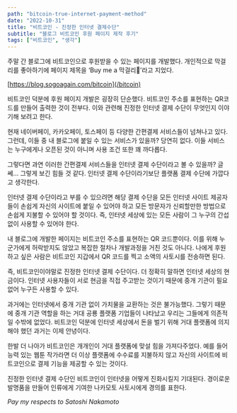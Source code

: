 ```yaml
---
path: "bitcoin-true-internet-payment-method"
date: "2022-10-31"
title: "비트코인 - 진정한 인터넷 결제수단"
subtitle: "블로그 비트코인 후원 페이지 제작 후기"
tags: ["비트코인", "생각"]
---
```


주말 간 블로그에 비트코인으로 후원받을 수 있는 페이지를 개발했다. 개인적으로 막걸리를 좋아하기에 페이지 제목을 ‘Buy me a 막걸리🌾’라고 지었다.

[https://blog.sogoagain.com/bitcoin](/bitcoin)

비트코인 덕분에 후원 페이지 개발은 굉장히 단순했다. 비트코인 주소를 표현하는 QR코드를 만들어 출력한 것이 전부다. 이와 관련해 진정한 인터넷 결제 수단이 무엇인지 이야기해 보려고 한다.

현재 네이버페이, 카카오페이, 토스페이 등 다양한 간편결제 서비스들이 넘쳐나고 있다. 그런데, 이들 중 내 블로그에 붙일 수 있는 서비스가 있을까? 당연히 없다. 이들 서비스는 누구에게나 오픈된 것이 아니며 사용 조건 또한 꽤 까다롭다.

그렇다면 과연 이러한 간편결제 서비스들을 인터넷 결제 수단이라고 볼 수 있을까? 글쎄… 그렇게 보긴 힘들 것 같다. 인터넷 결제 수단이라기보단 플랫폼 결제 수단에 가깝다고 생각한다.

인터넷 결제 수단이라고 부를 수 있으려면 해당 결제 수단을 모든 인터넷 사이트 제공자들이 손쉽게 자신의 사이트에 붙일 수 있어야 하고 모든 방문자가 신뢰할만한 방법으로 손쉽게 지불할 수 있어야 할 것이다. 즉, 인터넷 세상에 있는 모든 사람이 그 누구의 간섭 없이 사용할 수 있어야 한다.

내 블로그에 개발한 페이지는 비트코인 주소를 표현하는 QR 코드뿐이다. 이를 위해 누군가에게 허락받지도 않았고 복잡한 절차나 개발과정을 거친 것도 아니다. 나에게 후원하고 싶은 사람은 비트코인 지갑에서 QR 코드를 찍고 소액의 사토시를 전송하면 된다.

즉, 비트코인이야말로 진정한 인터넷 결제 수단이다. 더 정확히 말하면 인터넷 세상의 현금이다. 인터넷 사용자들이 서로 현금을 직접 주고받는 것이기 때문에 중개 기관이 필요 없어 누구든 사용할 수 있다.

과거에는 인터넷에서 중개 기관 없이 가치물을 교환하는 것은 불가능했다. 그렇기 때문에 중개 기관 역할을 하는 거대 공룡 플랫폼 기업들이 나타났고 우리는 그들에게 의존적일 수밖에 없었다. 비트코인 덕분에 인터넷 세상에서 돈을 벌기 위해 거대 플랫폼에 의지해야 했던 과거는 이제 안녕이다.

한발 더 나아가 비트코인은 개개인이 거대 플랫폼에 맞설 힘을 가져다주었다. 예를 들어 능력 있는 웹툰 작가라면 더 이상 플랫폼에 수수료를 지불하지 않고 자신의 사이트에 비트코인으로 결제 기능을 제공할 수 있는 것이다.

진정한 인터넷 결제 수단인 비트코인이 인터넷을 어떻게 진화시킬지 기대된다. 경이로운 발명품을 만들어 인류에게 기여한 나카모토 사토시에게 경의를 표한다.

*Pay my respects to Satoshi Nakamoto*
